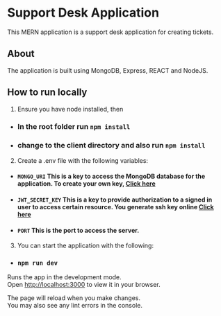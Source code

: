 
# Support Desk Application

This MERN application is a support desk application for creating tickets.

## About

The application is built using MongoDB, Express, REACT and NodeJS.

## How to run locally

1) Ensure you have node installed, then


-   ### In the root folder run `npm install`
-   ### change to the client directory and also run `npm install`


2) Create a .env file with the following variables:

-   #### `MONGO_URI` This is a key to access the MongoDB database for the application. To create your own key, [Click here](https://account.mongodb.com/account/login)

-   #### `JWT_SECRET_KEY` This is a key to provide authorization to a signed in user to access certain resource. You generate ssh key online [Click here](https://8gwifi.org/sshfunctions.jsp)

-   #### `PORT` This is the port to access the server. 



3) You can start the application with the following:

-   ### `npm run dev`

Runs the app in the development mode.\
Open [http://localhost:3000](http://localhost:3000) to view it in your browser.

The page will reload when you make changes.\
You may also see any lint errors in the console.



